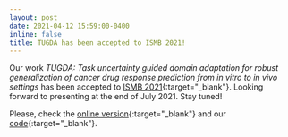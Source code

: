 ```yaml
---
layout: post
date: 2021-04-12 15:59:00-0400
inline: false
title: TUGDA has been accepted to ISMB 2021!
---
```

Our work _TUGDA: Task uncertainty guided domain adaptation for robust generalization of cancer drug response prediction from in vitro to in vivo settings_ has been accepted to [ISMB 2021](https://www.iscb.org/cms_addon/conferences/ismbeccb2021/proceedings.php){:target="\_blank"}. Looking forward to presenting at the end of July 2021. Stay tuned!

Please, check the [online version](https://academic.oup.com/bioinformatics/advance-article-abstract/doi/10.1093/bioinformatics/btab299/6277145){:target="\_blank"} and our [code](https://github.com/CSB5/TUGDA/){:target="\_blank"}. 
